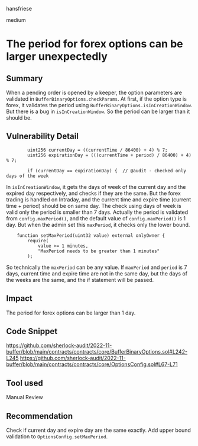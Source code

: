 hansfriese

medium

# The period for forex options can be larger unexpectedly

## Summary
When a pending order is opened by a keeper, the option parameters are validated in `BufferBinaryOptions.checkParams`.
At first, if the option type is forex, it validates the period using `BufferBinaryOptions.isInCreationWindow`. But there is a bug in `isInCreationWindow`.
So the period can be larger than it should be.

## Vulnerability Detail
```solidity
        uint256 currentDay = ((currentTime / 86400) + 4) % 7;
        uint256 expirationDay = (((currentTime + period) / 86400) + 4) % 7;

        if (currentDay == expirationDay) {  // @audit - checked only days of the week
```

In `isInCreationWindow`, it gets the days of week of the current day and the expired day respectively, and checks if they are the same.
But the forex trading is handled on Intraday, and the current time and expire time (current time + period) should be on same day.
The check using days of week is valid only the period is smaller than 7 days. Actually the period is validated from `config.maxPeriod()`, and the default value of `config.maxPeriod()` is 1 day. But when the admin set this `maxPeriod`, it checks only the lower bound. 
```solidity
    function setMaxPeriod(uint32 value) external onlyOwner {
        require(
            value >= 1 minutes,
            "MaxPeriod needs to be greater than 1 minutes"
        );
```
So technically the `maxPeriod` can be any value. If `maxPeriod` and `period` is 7 days, current time and expire time are not in the same day, but the days of the weeks are the same, and the if statement will be passed. 

## Impact
The period for forex options can be larger than 1 day.

## Code Snippet
https://github.com/sherlock-audit/2022-11-buffer/blob/main/contracts/contracts/core/BufferBinaryOptions.sol#L242-L245
https://github.com/sherlock-audit/2022-11-buffer/blob/main/contracts/contracts/core/OptionsConfig.sol#L67-L71

## Tool used
Manual Review

## Recommendation
Check if current day and expire day are the same exactly.
Add upper bound validation to `OptionsConfig.setMaxPeriod`.